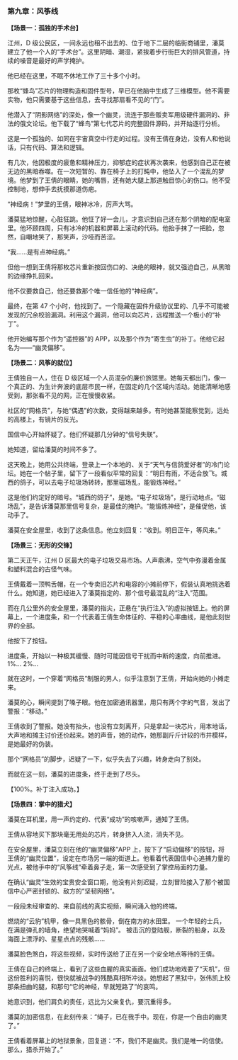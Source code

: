 ### **第九章：风筝线**

**【场景一：孤独的手术台】**

江州，D 级公民区，一间永远也租不出去的、位于地下二层的临街商铺里，潘莫建立了他一个人的“手术台”。这里阴暗、潮湿，紧挨着步行街巨大的排风管道，持续的噪音是最好的声学掩护。

他已经在这里，不眠不休地工作了三十多个小时。

那枚“蜂鸟”芯片的物理构造和固件型号，早已在他脑中生成了三维模型。他不需要实物，他只需要基于这些信息，去寻找那扇看不见的“门”。

他潜入了“阴影网络”的深处，像一个幽灵，流连于那些贩卖军用级硬件漏洞的、非法的俄文论坛。他下载了“蜂鸟”第七代芯片的完整固件源码，并开始逐行分析。

这是一个孤独的、如同在宇宙真空中行走的过程。没有王倩在身边，没有人和他说话，只有代码、算法和逻辑。

有几次，他因极度的疲惫和精神压力，抑郁症的症状再次袭来，他感到自己正在被无边的黑暗吞噬。在一次短暂的、靠在椅子上的打盹中，他坠入了一个混乱的梦境。他梦到了王倩的眼睛，她的嘴唇，还有她大腿上那道触目惊心的伤口。他不受控制地，想伸手去抚摸那道伤疤。

“神经病！”梦里的王倩，眼神冰冷，厉声大骂。

潘莫猛地惊醒，心脏狂跳。他怔了好一会儿，才意识到自己还在那个阴暗的配电室里。他环顾四周，只有冰冷的机器和屏幕上滚动的代码。他抬手抹了一把脸，忽然，自嘲地笑了，那笑声，沙哑而苦涩。

“我……是有点神经病。”

但他一想到王倩将那枚芯片重新按回伤口的、决绝的眼神，就又强迫自己，从黑暗的边缘挣扎回来。

他不仅要救自己，他还要救那个唯一信任他的“神经病”。

最终，在第 47 个小时，他找到了。一个隐藏在固件升级协议里的、几乎不可能被发现的冗余校验漏洞。利用这个漏洞，他可以向芯片，远程推送一个极小的“补丁”。

他开始编写那个作为“遥控器”的 APP，以及那个作为“寄生虫”的补丁。他给它起名为——“幽灵偏移”。

**【场景二：风筝的就位】**

王倩独自一人，住在 D 级区域一个人员混杂的廉价旅馆里。她每天都出门，像一个真正的、为生计奔波的底层市民一样，在固定的几个区域内活动。她能清晰地感受到，那张看不见的网，正在慢慢收紧。

社区的“网格员”，与她“偶遇”的次数，变得越来越多。有时她甚至能察觉到，远处的高楼上，有镜片的反光。

国信中心开始怀疑了。他们怀疑那几分钟的“信号失联”。

她知道，留给潘莫的时间不多了。

这天晚上，她用公共终端，登录上一个本地的、关于“天气与信鸽爱好者”的冷门论坛。她在一个帖子里，留下了一段看似平常的回复：“明日有雨，不适合放飞。城西的鸽子，可以去电子垃圾场转转，那里磁场乱，能锻炼神经。”

这是他们约定好的暗号。“城西的鸽子”，是她。“电子垃圾场”，是行动地点。“磁场乱”，是告诉潘莫那里信号复杂，是最佳的掩护。“能锻炼神经”，是催促他，该动手了。

潘莫在安全屋里，收到了这条信息。他立刻回复：“收到。明日正午，等风来。”

**【场景三：无形的交锋】**

第二天正午，江州 D 区最大的电子垃圾交易市场。人声鼎沸，空气中弥漫着金属和塑料混合的古怪气味。

王倩戴着一顶鸭舌帽，在一个专卖旧芯片和电容的小摊前停下，假装认真地挑选着什么。她知道，她已经进入了潘莫指定的、那个信号最混乱的“注入”范围。

而在几公里外的安全屋里，潘莫的指尖，正悬在“执行注入”的虚拟按钮上。他的屏幕上，一个进度条，和一个代表着王倩生命体征的、平稳的心率曲线，是他此刻世界的全部。

他按下了按钮。

进度条，开始以一种极其缓慢、随时可能因信号干扰而中断的速度，向前推进。1%... 2%...

就在这时，一个穿着“网格员”制服的男人，似乎注意到了王倩，开始向她的小摊走来。

潘莫的心，瞬间提到了嗓子眼。他在加密通讯器里，用只有两个字的气音，发出了警报：“移动。”

王倩收到了警报。她没有抬头，也没有立刻离开，只是拿起一块芯片，用本地话，大声地和摊主讨价还价起来。她的声音，她的动作，她那副斤斤计较的市井模样，是她最好的伪装。

那个“网格员”的脚步，迟疑了一下，似乎失去了兴趣，转身走向了别处。

而就在这一刻，潘莫的进度条，终于走到了尽头。

【100%。补丁注入成功。】

**【场景四：掌中的猎犬】**

潘莫在耳机里，用一声约定的、代表“成功”的咳嗽声，通知了王倩。

王倩从容地买下那块毫无用处的芯片，转身挤入人流，消失不见。

在安全屋里，潘莫立刻在他的“幽灵偏移”APP 上，按下了“启动偏移”的按钮，将王倩的“幽灵位置”，设定在市场另一端的街道上。他看着代表国信中心追捕力量的光点，被他手中的“风筝线”牵着鼻子走，第一次感受到了掌控局面的力量。

在确认“幽灵”生效的宝贵安全窗口期，他没有片刻迟疑，立刻冒险接入了那个被国信中心严密封锁的、敌方的“坚韧网络”。

一段段未经审查的、来自前线的真实视频，瞬间涌入他的终端。

燃烧的“云豹”机甲，像一具黑色的骸骨，倒在南方的水田里。
一个年轻的士兵，在满是弹孔的墙角，绝望地哭喊着“妈妈”。
被击沉的登陆舰，断裂的船身，以及海面上漂浮的、星星点点的残骸……

潘莫脸色煞白，将这些视频，实时传送给了正在另一个安全地点等待的王倩。

王倩在自己的终端上，看到了这些血腥的真实画面。他们成功地戏耍了“天机”，但这份胜利的喜悦，很快就被战争的残酷真相所冲淡。她想起了黑狱中，张伟凯上校那条扭曲的腿，和那句“它的神经，早就短路了”的哀鸣。

她意识到，他们肩负的责任，远比为父亲复仇，要沉重得多。

潘莫的加密信息，在此刻传来：“绳子，已在我手中。现在，你是一个自由的幽灵了。”

王倩看着屏幕上的地狱景象，回复道：“不，我们不是幽灵。我们是唯一的信使。那么，猎杀开始了。”
